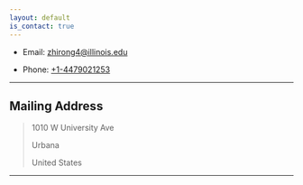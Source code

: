 ```yaml
---
layout: default
is_contact: true
---
```


* Email: [zhirong4@illinois.edu](mailto:zhirong4@illinois.edu)

* Phone: [+1-4479021253](tel:+1-4479021253)

---

## Mailing Address

> 1010 W University Ave 
>
> Urbana
>
> United States

---


